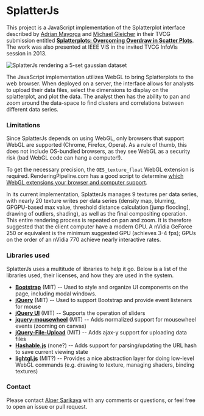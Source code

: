 # SplatterJs

This project is a JavaScript implementation of the Splatterplot interface described by [Adrian Mayorga](http://cs.wisc.edu/~adrm) and [Michael Gleicher](http://cs.wisc.edu/~gleicher) in their TVCG submission entitled [**Splatterplots: Overcoming Overdraw in Scatter Plots**](http://graphics.cs.wisc.edu/Papers/2013/MG13/).  The work was also presented at IEEE VIS in the invited TVCG InfoVis session in 2013.  

![SplatterJs rendering a 5-set gaussian dataset](https://raw.githubusercontent.com/uwgraphics/splatterjs/master/img/splatter-teaser.png)

The JavaScript implementation utilizes WebGL to bring Splatterplots to the web browser.  When deployed on a server, the interface allows for analysts to upload their data files, select the dimensions to display on the splatterplot, and plot the data.  The analyst then has the ability to pan and zoom around the data-space to find clusters and correlations between different data series.

### Limitations

Since SplatterJs depends on using WebGL, only browsers that support WebGL are supported (Chrome, Firefox, Opera).  As a rule of thumb, this does not include OS-bundled browsers, as they see WebGL as a security risk (bad WebGL code can hang a computer!).  

To get the necessary precision, the `OES_texture_float` WebGL extension is required.  RenderingPipeline.com has a good script to determine [which WebGL extensions your browser and computer support](http://renderingpipeline.com/webgl-extension-viewer/).

In its current implementation, SplatterJs manages 9 textures per data series, with nearly 20 texture writes per data series (density map, blurring, GPGPU-based max value, threshold distance calculation [jump flooding], drawing of outliers, shading), as well as the final compositing operation.  This entire rendering process is repeated on pan and zoom.  It is therefore suggested that the client computer have a modern GPU.  A nVidia GeForce 250 or equivalent is the minimum suggested GPU (achieves 3-4 fps); GPUs on the order of an nVidia 770 achieve nearly interactive rates.

### Libraries used

SplatterJs uses a multitude of libraries to help it go.  Below is a list of the libraries used, their licenses, and how they are used in the system.

* [**Bootstrap**](http://getbootstrap.com) (MIT) -- Used to style and organize UI components on the page, including modal windows.
* [**jQuery**](http://jquery.com) (MIT) -- Used to support Bootstrap and provide event listeners for mouse
* [**jQuery UI**](http://jqueryui.com/) (MIT) -- Supports the operation of sliders
* [**jquery-mousewheel**](https://github.com/brandonaaron/jquery-mousewheel) (MIT) -- Adds normalized support for mousewheel events (zooming on canvas)
* [**jQuery-File-Upload**](https://github.com/blueimp/jQuery-File-Upload) (MIT) -- Adds ajax-y support for uploading data files
* [**Hashable.js**](https://github.com/shawnbot/hashable) (none?) -- Adds support for parsing/updating the URL hash to save current viewing state
* [**lightgl.js**](https://github.com/evanw/lightgl.js/) (MIT?) -- Provides a nice abstraction layer for doing low-level WebGL commands (e.g. drawing to texture, managing shaders, binding textures)


### Contact

Please contact [Alper Sarikaya](http://cs.wisc.edu/~sarikaya) with any comments or questions, or feel free to open an issue or pull request.
